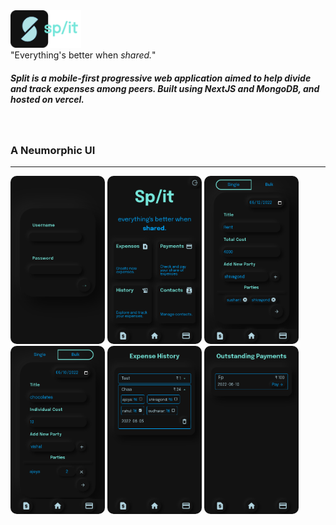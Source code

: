 <img src="/assets/big-logo.png" alt="banner" height="60px" style="background-color:#121212">
<div>&quot;Everything's better when <i>shared.</i>&quot;</div>

<h5>Split is a mobile-first progressive web application aimed to help divide and track expenses among peers. Built using NextJS and MongoDB, and hosted on vercel.</h5>
<br/>
<h3>A Neumorphic UI</h3>
<hr/>
<div>
  <img src="/assets/screenshots/login.png" alt="login" width="30%" style="border-radius:10px"/>
  <img src="/assets/screenshots/homepage.png" alt="homepage" width="30%" style="border-radius:10px"/>
  <img src="/assets/screenshots/single_expense.png"alt="single_expense" width="30%" style="border-radius:10px"/>
  <img src="/assets/screenshots/bulk_expense.png" alt="bulk_expense" width="30%" style="border-radius:10px"/>
  <img src="/assets/screenshots/expense_history.png" alt="history of expenses" width="30%" style="border-radius:10px"/>
  <img src="/assets/screenshots/payments.png" alt="payments" width="30%" style="border-radius:10px"/>
</div>

